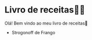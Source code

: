 # Livro de receitas:man_cook:

Olá! Bem vindo ao meu livro de receitas:ocean: 

- Strogonoff de Frango

  ​